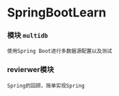 # SpringBootLearn

### 模块 `multidb`
    使用Spring Boot进行多数据源配置以及测试
    
### revierwer模块

    Spring的回顾，简单实现Spring
